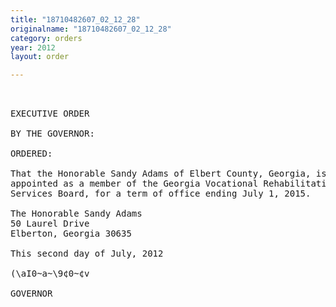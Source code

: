 ```yaml
---
title: "18710482607_02_12_28"
originalname: "18710482607_02_12_28"
category: orders
year: 2012
layout: order

---
```

<pre>
 

EXECUTIVE ORDER

BY THE GOVERNOR:

ORDERED:

That the Honorable Sandy Adams of Elbert County, Georgia, is
appointed as a member of the Georgia Vocational Rehabilitation
Services Board, for a term of office ending July 1, 2015.

The Honorable Sandy Adams
50 Laurel Drive
Elberton, Georgia 30635

This second day of July, 2012

(\aI0~a~\9¢0~¢v

GOVERNOR

</pre>
